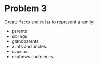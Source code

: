 # Problem 3

Create `facts` and `rules` to represent a family:

- parents
- siblings
- grandparents
- aunts and uncles.
- cousins.
- nephews and nieces.
